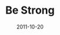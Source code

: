 ---
layout: music 
title: "Be Strong"
date: 2011-10-20 
description: "Be Strong - original song created for the Strong Challenge."
audio: "http://www.crossroads.net/players/media/hq/be_strong_128mbs.mp3"
audio-duration: "04:25"
src: "http://s3.amazonaws.com/crossroads-media/images/legacy/content/Strong_190x110.jpg"
---